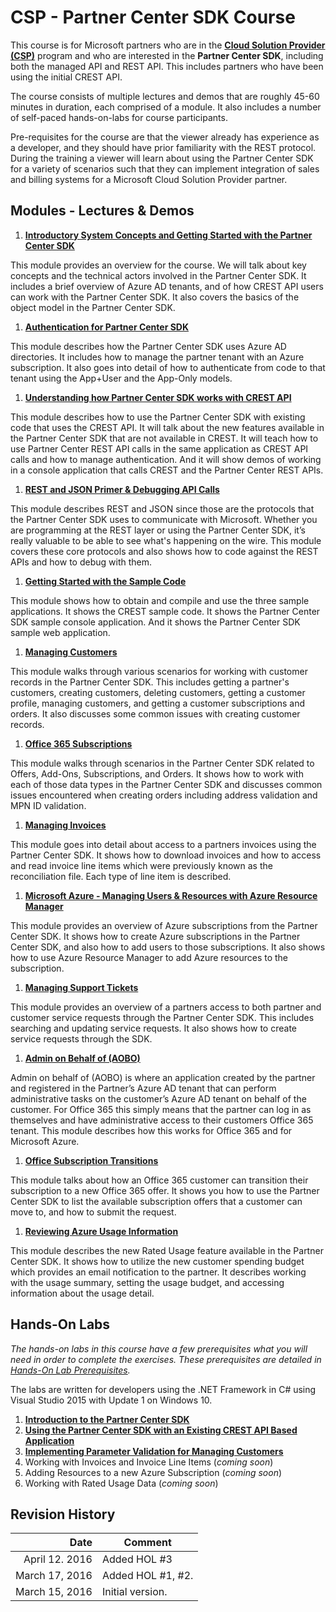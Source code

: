 # CSP - Partner Center SDK Course

This course is for Microsoft partners who are in the **[Cloud Solution Provider (CSP)](https://mspartner.microsoft.com/en/us/pages/solutions/cloud-reseller-overview.aspx)** program and who are interested in the **Partner Center SDK**, including both the managed API and REST API. This includes partners who have been using the initial CREST API.

The course consists of multiple lectures and demos that are roughly 45-60 minutes in duration, each comprised of a module. It also includes a number of self-paced hands-on-labs for course participants.

Pre-requisites for the course are that the viewer already has experience as a developer, and they should have prior familiarity with the REST protocol. During the training a viewer will learn about using the Partner Center SDK for a variety of scenarios such that they can implement integration of sales and billing systems for a Microsoft Cloud Solution Provider partner.

## Modules - Lectures & Demos

1. **[Introductory System Concepts and Getting Started with the Partner Center SDK](mod-01-overview)**

  This module provides an overview for the course. We will talk about key concepts and the technical actors involved in the Partner Center SDK. It includes a brief overview of Azure AD tenants, and of how CREST API users can work with the Partner Center SDK. It also covers the basics of the object model in the Partner Center SDK.

1. **[Authentication for Partner Center SDK](mod-02-azuread)**

  This module describes how the Partner Center SDK uses Azure AD directories. It includes how to manage the partner tenant with an Azure subscription. It also goes into detail of how to authenticate from code to that tenant using the App+User and the App-Only models.

1. **[Understanding how Partner Center SDK works with CREST API](mod-03-api-ops)**

  This module describes how to use the Partner Center SDK with existing code that uses the CREST API. It will talk about the new features available in the Partner Center SDK that are not available in CREST. It will teach how to use Partner Center REST API calls in the same application as CREST API calls and how to manage authentication. And it will show demos of working in a console application that calls CREST and the Partner Center REST APIs.

1. **[REST and JSON Primer & Debugging API Calls](mod-04-rest)**

  This module describes REST and JSON since those are the protocols that the Partner Center SDK uses to communicate with Microsoft. Whether you are programming at the REST layer or using the Partner Center SDK, it’s really valuable to be able to see what's happening on the wire. This module covers these core protocols and also shows how to code against the REST APIs and how to debug with them.

1. **[Getting Started with the Sample Code](mod-05-samplecode)**

  This module shows how to obtain and compile and use the three sample applications. It shows the CREST sample code. It shows the Partner Center SDK sample console application. And it shows the Partner Center SDK sample web application.

1. **[Managing Customers](mod-06-customers)**

  This module walks through various scenarios for working with customer records in the Partner Center SDK. This includes getting a partner's customers, creating customers, deleting customers, getting a customer profile, managing customers, and getting a customer subscriptions and orders. It also discusses some common issues with creating customer records.

1. **[Office 365 Subscriptions](mod-07-o365)**

  This module walks through scenarios in the Partner Center SDK related to Offers, Add-Ons, Subscriptions, and Orders. It shows how to work with each of those data types in the Partner Center SDK and discusses common issues encountered when creating orders including address validation and MPN ID validation.

1. **[Managing Invoices](mod-08-invoices)**

  This module goes into detail about access to a partners invoices using the Partner Center SDK. It shows how to download invoices and how to access and read invoice line items which were previously known as the reconciliation file. Each type of line item is described.

1. **[Microsoft Azure - Managing Users & Resources with Azure Resource Manager](mod-09-azure)**

  This module provides an overview of Azure subscriptions from the Partner Center SDK. It shows how to create Azure subscriptions in the Partner Center SDK, and also how to add users to those subscriptions. It also shows how to use Azure Resource Manager to add Azure resources to the subscription.

1. **[Managing Support Tickets](mod-10-support)**

  This module provides an overview of a partners access to both partner and customer service requests through the Partner Center SDK. This includes searching and updating service requests. It also shows how to create service requests through the SDK.

1. **[Admin on Behalf of (AOBO)](mod-11-aobo)**

  Admin on behalf of (AOBO) is where an application created by the partner and registered in the Partner’s Azure AD tenant that can perform administrative tasks on the customer’s Azure AD tenant on behalf of the customer. For Office 365 this simply means that the partner can log in as themselves and have administrative access to their customers Office 365 tenant. This module describes how this works for Office 365 and for Microsoft Azure.

1. **[Office Subscription Transitions](mod-12-o365transition)**

  This module talks about how an Office 365 customer can transition their subscription to a new Office 365 offer. It shows you how to use the Partner Center SDK to list the available subscription offers that a customer can move to, and how to submit the request.

1. **[Reviewing Azure Usage Information](mod-13-usage)**

  This module describes the new Rated Usage feature available in the Partner Center SDK. It shows how to utilize the new customer spending budget which provides an email notification to the partner. It describes working with the usage summary, setting the usage budget, and accessing information about the usage detail.

## Hands-On Labs

*The hands-on labs in this course have a few prerequisites what you will need in order to complete the exercises. These prerequisites are detailed in [Hands-On Lab Prerequisites](hol-prereqs.md).*

The labs are written for developers using the .NET Framework in C# using Visual Studio 2015 with Update 1 on Windows 10.

1. **[Introduction to the Partner Center SDK](hol-01-intro-pcsdk)**
1. **[Using the Partner Center SDK with an Existing CREST API Based Application](hol-02-pcapi-crest)**
1. **[Implementing Parameter Validation for Managing Customers](hol-03-validation)**
1. Working with Invoices and Invoice Line Items (*coming soon*)
1. Adding Resources to a new Azure Subscription (*coming soon*)
1. Working with Rated Usage Data (*coming soon*)

## Revision History

| Date | Comment |
| ----: | ------- |
| April 12. 2016  | Added HOL #3 |
| March 17, 2016 | Added HOL #1, #2. |
| March 15, 2016 | Initial version. |